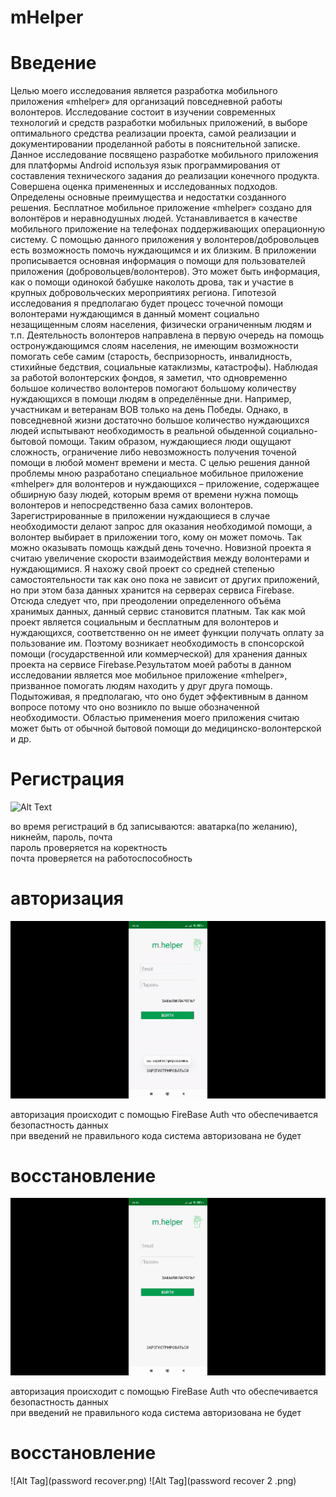 # mHelper
# Введение
Целью моего исследования является разработка мобильного приложения «mhelper» для организаций повседневной работы волонтеров. Исследование состоит в изучении современных технологий и средств разработки мобильных приложений, в выборе оптимального средства реализации проекта, самой реализации и документировании проделанной работы в пояснительной записке. Данное исследование посвящено разработке мобильного приложения для платформы Android используя язык программирования от составления технического задания до реализации конечного продукта. Совершена оценка примененных и исследованных подходов. Определены основные преимущества и недостатки созданного решения. Бесплатное мобильное приложение «mhelper» создано для волонтёров и неравнодушных людей. Устанавливается в качестве мобильного приложение на телефонах поддерживающих операционную систему. С помощью данного приложения у волонтеров/добровольцев есть возможность помочь нуждающимся и их близким. В приложении прописывается основная информация о помощи для пользователей приложения (добровольцев/волонтеров). Это может быть информация, как о помощи одинокой бабушке наколоть дрова, так и участие в крупных добровольческих мероприятиях региона. 
Гипотезой исследования я предполагаю будет процесс точечной помощи волонтерами нуждающимся в данный момент социально незащищенным слоям населения, физически ограниченным людям и т.п. Деятельность волонтеров направлена в первую очередь на помощь остронуждающимся слоям населения, не имеющим возможности помогать себе самим (старость, беспризорность, инвалидность, стихийные бедствия, социальные катаклизмы, катастрофы). Наблюдая за работой волонтерских фондов, я заметил, что одновременно большое количество волонтеров помогают большому количеству нуждающихся в помощи людям в определённые дни. Например, участникам и ветеранам ВОВ только на день Победы. Однако, в повседневной жизни достаточно большое количество нуждающихся людей испытывают необходимость в реальной обыденной социально- бытовой помощи. Таким образом, нуждающиеся люди ощущают сложность, ограничение либо невозможность получения точеной помощи в любой момент времени и места. С целью решения данной проблемы мною разработано специальное мобильное приложение «mhelper» для волонтеров и нуждающихся – приложение, содержащее обширную базу людей, которым время от времени нужна помощь волонтеров и непосредственно база самих волонтеров. Зарегистрированные в приложении нуждающиеся в случае необходимости делают запрос для оказания необходимой помощи, а волонтер выбирает в приложении того, кому он может помочь. Так можно оказывать помощь каждый день точечно. Новизной проекта я считаю увеличение скорости взаимодействия между волонтерами и нуждающимися. Я нахожу свой проект со средней степенью самостоятельности так как оно пока не зависит от других приложений, но при этом база данных хранится на серверах сервиса Firebase. Отсюда следует что, при преодолении определенного объёма хранимых данных, данный сервис становится платным. Так как мой проект является социальным и бесплатным для волонтеров и нуждающихся, соответственно он не имеет функции получать оплату за пользование им.  Поэтому возникает необходимость в спонсорской помощи (государственной или коммерческой) для хранения данных проекта на сервисе Firebase.Результатом моей работы в данном исследовании является мое мобильное приложение «mhelper», призванное помогать людям находить у друг друга помощь. Подытоживая, я предполагаю, что оно будет эффективным в данном вопросе потому что оно возникло по выше обозначенной необходимости. Областью применения моего приложения считаю может быть от обычной бытовой помощи до медицинско-волонтерской и др.<br/>
 
# Регистрация
![Alt Text](register.gif)

во время регистраций в бд записываются: аватарка(по желанию), никнейм, пароль, почта<br/>
пароль проверяется на коректность<br/>
почта проверяется на работоспособность<br/>

 # авторизация
 
![Alt Text](авторизация.gif)

авторизация происходит с помощью FireBase  Auth что обеспечивается безопастность данных<br/>
при введений не правильного кода система авторизована не будет<br/>
 
 # восстановление
 
![Alt Text](passwordRecover.gif)

авторизация происходит с помощью FireBase  Auth что обеспечивается безопастность данных<br/>
при введений не правильного кода система авторизована не будет<br/>

 # восстановление
 
![Alt Tag](password recover.png)
![Alt Tag](password recover 2 .png)
